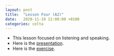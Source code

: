 ```yaml
---
layout: post
title:  "Lesson Four (A2)"
date:   2020-11-10 12:00:00 +0100
categories: celta
---
```


- This lesson focused on listening and speaking. 
- Here is the [presentation](assets/lesson-04-pres-ultan.pdf).
- Here is the [exercise](assets/lesson-04-doc-ultan.pdf).
